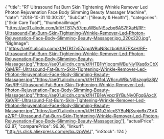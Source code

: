 {
	"title": "RF Ultrasound Fat Burn Skin Tightening Wrinkle Remover Led Photon Rejuvenation Face Body Slimming Beauty Massager Machine",
	"date": "2018-10-31 10:30:20",
	"SubCat": ["Beauty & Health"],
	"categories": ["Skin Care Tool"],
	"thumbnailImage": "https://ae01.alicdn.com/kf/HTB17y57cpuWBuNjSszbq6AS7FXaH/RF-Ultrasound-Fat-Burn-Skin-Tightening-Wrinkle-Remover-Led-Photon-Rejuvenation-Face-Body-Slimming-Beauty-Massager.jpg_220x220.jpg",
	"BigImage": ["https://ae01.alicdn.com/kf/HTB17y57cpuWBuNjSszbq6AS7FXaH/RF-Ultrasound-Fat-Burn-Skin-Tightening-Wrinkle-Remover-Led-Photon-Rejuvenation-Face-Body-Slimming-Beauty-Massager.jpg","https://ae01.alicdn.com/kf/HTB1hYjocqmWBuNjy1Xaq6xCbXXaM/RF-Ultrasound-Fat-Burn-Skin-Tightening-Wrinkle-Remover-Led-Photon-Rejuvenation-Face-Body-Slimming-Beauty-Massager.jpg","https://ae01.alicdn.com/kf/HTB1oLW6cruWBuNjSszgq6z8jVXas/RF-Ultrasound-Fat-Burn-Skin-Tightening-Wrinkle-Remover-Led-Photon-Rejuvenation-Face-Body-Slimming-Beauty-Massager.jpg","https://ae01.alicdn.com/kf/HTB1eVvpcr9YBuNjy0Fgq6AxcXXa0/RF-Ultrasound-Fat-Burn-Skin-Tightening-Wrinkle-Remover-Led-Photon-Rejuvenation-Face-Body-Slimming-Beauty-Massager.jpg","https://ae01.alicdn.com/kf/HTB1u2blcxSYBuNjSspjq6x73VXa2/RF-Ultrasound-Fat-Burn-Skin-Tightening-Wrinkle-Remover-Led-Photon-Rejuvenation-Face-Body-Slimming-Beauty-Massager.jpg"],
	"actualPrice": 82.87,
	"comparePrice": 96.36,
	"linkurl": "http://s.click.aliexpress.com/e/bxJzpWeU",
	"inStock": 124
}
